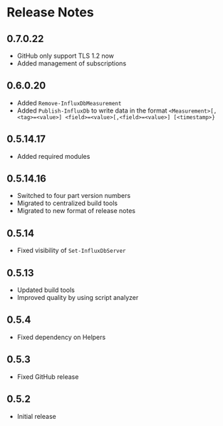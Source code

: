 # Release Notes

## 0.7.0.22

- GitHub only support TLS 1.2 now
- Added management of subscriptions

## 0.6.0.20

- Added `Remove-InfluxDbMeasurement`
- Added `Publish-InfluxDb` to write data in the format `<Measurement>[,<tag>=<value>] <field>=<value>[,<field>=<value>] [<timestamp>}`

## 0.5.14.17

- Added required modules

## 0.5.14.16

- Switched to four part version numbers
- Migrated to centralized build tools
- Migrated to new format of release notes

## 0.5.14

- Fixed visibility of `Set-InfluxDbServer`

## 0.5.13

- Updated build tools
- Improved quality by using script analyzer

## 0.5.4

- Fixed dependency on Helpers

## 0.5.3

- Fixed GitHub release

## 0.5.2

- Initial release